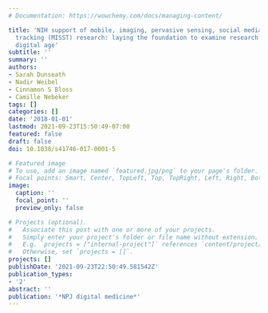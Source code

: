 ```yaml
---
# Documentation: https://wowchemy.com/docs/managing-content/

title: 'NIH support of mobile, imaging, pervasive sensing, social media and location
  tracking (MISST) research: laying the foundation to examine research ethics in the
  digital age'
subtitle: ''
summary: ''
authors:
- Sarah Dunseath
- Nadir Weibel
- Cinnamon S Bloss
- Camille Nebeker
tags: []
categories: []
date: '2018-01-01'
lastmod: 2021-09-23T15:50:49-07:00
featured: false
draft: false
doi: 10.1038/s41746-017-0001-5

# Featured image
# To use, add an image named `featured.jpg/png` to your page's folder.
# Focal points: Smart, Center, TopLeft, Top, TopRight, Left, Right, BottomLeft, Bottom, BottomRight.
image:
  caption: ''
  focal_point: ''
  preview_only: false

# Projects (optional).
#   Associate this post with one or more of your projects.
#   Simply enter your project's folder or file name without extension.
#   E.g. `projects = ["internal-project"]` references `content/project/deep-learning/index.md`.
#   Otherwise, set `projects = []`.
projects: []
publishDate: '2021-09-23T22:50:49.581542Z'
publication_types:
- '2'
abstract: ''
publication: '*NPJ digital medicine*'
---
```


